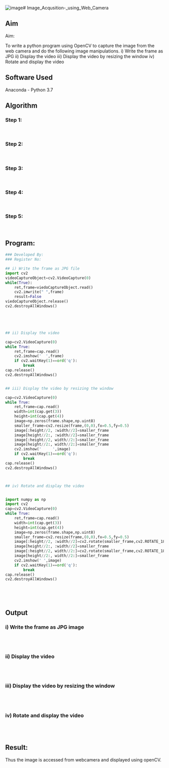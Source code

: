 ![image](https://github.com/user-attachments/assets/d8c07fab-9797-4a39-baca-f0b52feb2c21)# Image_Acqusition-_using_Web_Camera
## Aim
 
Aim:
 
To write a python program using OpenCV to capture the image from the web camera and do the following image manipulations.
i) Write the frame as JPG 
ii) Display the video 
iii) Display the video by resizing the window
iv) Rotate and display the video

## Software Used
Anaconda - Python 3.7
## Algorithm
### Step 1:
<br>

### Step 2:
<br>

### Step 3:
<br>

### Step 4:
<br>

### Step 5:
<br>

## Program:
``` Python
### Developed By:
### Register No:

## i) Write the frame as JPG file
import cv2
videoCaptureObject=cv2.VideoCapture(0)
while(True):
    ret,frame=viedoCaptureObject.read()
    cv2.imwrite(" ",frame)
    result=False
viedoCaptureObject.release()
cv2.destroyAllWindows()





## ii) Display the video

cap=cv2.VideoCapture(0)
while True:
    ret,frame=cap.read()
    cv2.imshow('  ',frame)
    if cv2.waitKey(1)==ord('q'):
        break
cap.release()
cv2.destroyAllWindows()


## iii) Display the video by resizing the window

cap=cv2.VideoCapture(0)
while True:
    ret,frame=cap.read()
    width=int(cap.get(3))
    height=int(cap.get(4))
    image=np.zeros(frame.shape,np.uint8)
    smaller_frame=cv2.resize(frame,(0,0),fx=0.5,fy=0.5)
    image[:height//2, :width//2]=smaller_frame
    image[height//2:, :width//2]=smaller_frame
    image[:height//2, width//2:]=smaller_frame
    image[height//2:, width//2:]=smaller_frame
    cv2.imshow('     ',image)
    if cv2.waitKey(1)==ord('q'):
        break
cap.release()
cv2.destroyAllWindows()



## iv) Rotate and display the video


import numpy as np
import cv2
cap=cv2.VideoCapture(0)
while True:
    ret,frame=cap.read()
    width=int(cap.get(3))
    height=int(cap.get(4))
    image=np.zeros(frame.shape,np.uint8)
    smaller_frame=cv2.resize(frame,(0,0),fx=0.5,fy=0.5)
    image[:height//2, :width//2]=cv2.rotate(smaller_frame,cv2.ROTATE_180)
    image[height//2:, :width//2]=smaller_frame
    image[:height//2, width//2:]=cv2.rotate(smaller_frame,cv2.ROTATE_180)
    image[height//2:, width//2:]=smaller_frame
    cv2.imshow(' ',image)
    if cv2.waitKey(1)==ord('q'):
        break
cap.release()
cv2.destroyAllWindows()






```
## Output

### i) Write the frame as JPG image
</br>
</br>


### ii) Display the video
</br>
</br>


### iii) Display the video by resizing the window
</br>
</br>



### iv) Rotate and display the video
</br>
</br>





## Result:
Thus the image is accessed from webcamera and displayed using openCV.
